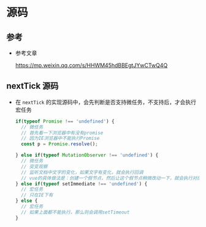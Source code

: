 # 源码

## 参考

+ 参考文章

  <https://mp.weixin.qq.com/s/HHWM45hdBBEgtJYwCTwQ4Q>

## nextTick 源码

+ 在 `nextTick` 的实现源码中，会先判断是否支持微任务，不支持后，才会执行宏任务

  ```js
  if(typeof Promise !== 'undefined') {
    // 微任务
    // 首先看一下浏览器中有没有promise
    // 因为IE浏览器中不能执行Promise
    const p = Promise.resolve();

  } else if(typeof MutationObserver !== 'undefined') {
    // 微任务
    // 突变观察
    // 监听文档中文字的变化，如果文字有变化，就会执行回调
    // vue的具体做法是：创建一个假节点，然后让这个假节点稍微改动一下，就会执行对应的函数
  } else if(typeof setImmediate !== 'undefined') {
    // 宏任务
    // 只在IE下有
  } else {
    // 宏任务
    // 如果上面都不能执行，那么则会调用setTimeout
  }
  ```
